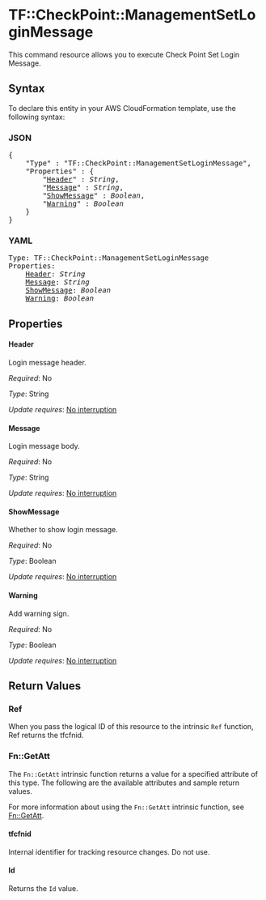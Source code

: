 # TF::CheckPoint::ManagementSetLoginMessage

This command resource allows you to execute Check Point Set Login Message.

## Syntax

To declare this entity in your AWS CloudFormation template, use the following syntax:

### JSON

<pre>
{
    "Type" : "TF::CheckPoint::ManagementSetLoginMessage",
    "Properties" : {
        "<a href="#header" title="Header">Header</a>" : <i>String</i>,
        "<a href="#message" title="Message">Message</a>" : <i>String</i>,
        "<a href="#showmessage" title="ShowMessage">ShowMessage</a>" : <i>Boolean</i>,
        "<a href="#warning" title="Warning">Warning</a>" : <i>Boolean</i>
    }
}
</pre>

### YAML

<pre>
Type: TF::CheckPoint::ManagementSetLoginMessage
Properties:
    <a href="#header" title="Header">Header</a>: <i>String</i>
    <a href="#message" title="Message">Message</a>: <i>String</i>
    <a href="#showmessage" title="ShowMessage">ShowMessage</a>: <i>Boolean</i>
    <a href="#warning" title="Warning">Warning</a>: <i>Boolean</i>
</pre>

## Properties

#### Header

Login message header.

_Required_: No

_Type_: String

_Update requires_: [No interruption](https://docs.aws.amazon.com/AWSCloudFormation/latest/UserGuide/using-cfn-updating-stacks-update-behaviors.html#update-no-interrupt)

#### Message

Login message body.

_Required_: No

_Type_: String

_Update requires_: [No interruption](https://docs.aws.amazon.com/AWSCloudFormation/latest/UserGuide/using-cfn-updating-stacks-update-behaviors.html#update-no-interrupt)

#### ShowMessage

Whether to show login message.

_Required_: No

_Type_: Boolean

_Update requires_: [No interruption](https://docs.aws.amazon.com/AWSCloudFormation/latest/UserGuide/using-cfn-updating-stacks-update-behaviors.html#update-no-interrupt)

#### Warning

Add warning sign.

_Required_: No

_Type_: Boolean

_Update requires_: [No interruption](https://docs.aws.amazon.com/AWSCloudFormation/latest/UserGuide/using-cfn-updating-stacks-update-behaviors.html#update-no-interrupt)

## Return Values

### Ref

When you pass the logical ID of this resource to the intrinsic `Ref` function, Ref returns the tfcfnid.

### Fn::GetAtt

The `Fn::GetAtt` intrinsic function returns a value for a specified attribute of this type. The following are the available attributes and sample return values.

For more information about using the `Fn::GetAtt` intrinsic function, see [Fn::GetAtt](https://docs.aws.amazon.com/AWSCloudFormation/latest/UserGuide/intrinsic-function-reference-getatt.html).

#### tfcfnid

Internal identifier for tracking resource changes. Do not use.

#### Id

Returns the <code>Id</code> value.

